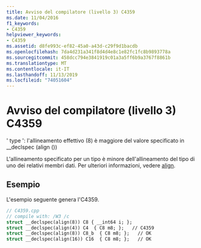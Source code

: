 ```yaml
---
title: Avviso del compilatore (livello 3) C4359
ms.date: 11/04/2016
f1_keywords:
- C4359
helpviewer_keywords:
- C4359
ms.assetid: d8fe993c-ef82-45a0-a43d-c29f9d1bacdb
ms.openlocfilehash: 7da4d231a341f8d4d4e8c1e82fc1fc8b9893778a
ms.sourcegitcommit: 458dcc794e3841919c01a3a5ff6b9a3767f8861b
ms.translationtype: MT
ms.contentlocale: it-IT
ms.lasthandoff: 11/13/2019
ms.locfileid: "74051604"
---
```

# <a name="compiler-warning-level-3-c4359"></a>Avviso del compilatore (livello 3) C4359

' type ': l'allineamento effettivo (8) è maggiore del valore specificato in __declspec (align ())

L'allineamento specificato per un tipo è minore dell'allineamento del tipo di uno dei relativi membri dati.  Per ulteriori informazioni, vedere [align](../../cpp/align-cpp.md).

## <a name="example"></a>Esempio

L'esempio seguente genera l'C4359.

```cpp
// C4359.cpp
// compile with: /W3 /c
struct __declspec(align(8)) C8 { __int64 i; };
struct __declspec(align(4)) C4  { C8 m8; };   // C4359
struct __declspec(align(8)) C8_b  { C8 m8; };   // OK
struct __declspec(align(16)) C16  { C8 m8; };   // OK
```